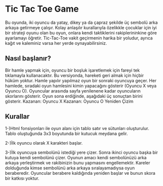 # Tic Tac Toe Game

Bu oyunda, iki oyuncu da  yatay, dikey ya da çapraz şekilde üç sembolü arka arkaya getirmeye çalışır. Kolay anlaşılır kurallarıyla  özelikkle çocuklar için iyi bir strateji oyunu olan bu oyun, onlara kendi taktiklerini rakiplerininkine göre ayarlamayı öğretir. Tic-Tac-Toe vakit geçirmenin harika bir yoludur, ayrıca kağıt ve kaleminiz varsa her yerde oynayabilirsiniz.

## Nasıl başlanır?
Bir hamle yapmak için, oyuncu bir boşluk işaretlemek için fareyi tek tıklamayla kullanacaktır. Bu versiyonda, hareketi geri almak için hiçbir hüküm yoktur. Hamle yapılır yapılmaz oyun bir sonraki oyuncuya geçer.
Her hamlede,  sıradaki oyun hamlesini kimin yapacağını gösterir (Oyuncu X veya Oyuncu O).  Oyuncular arasında sayfa yenilenene  kadar  oyuncuların skorlarını gösterir. Oyun sona erdiğinde, aşağıdaki üç sonuçtan birini gösterir.
Kazanan: Oyuncu X
Kazanan: Oyuncu O
Yeniden Çizim
## Kurallar
1-)Html fonsiyonları ile oyun alanı için tablo satır ve sütunları oluşturulur. Tablo oluştuğunda  3x3 boyutunda bir kutucuk meydana gelir.

2-)İlk oyuncu olarak X karakteri başlar.

3-)İlk oyuncuya sembolünü istediği yere çizer. Sonra ikinci oyuncu başka bir kutuya kendi sembolünü çizer. Oyunun amacı kendi sembolünüzü arka arkaya yerleştirmek ve rakibinizin bunu yapmasını engellemektir.  Kareler dolduğunda kimse sembolünü arka arkaya sıralayamadıysa oyun beraberedir.  Oyuncular berabere kaldığında yeniden başlar ve bunun skora bir katkısı yoktur.

